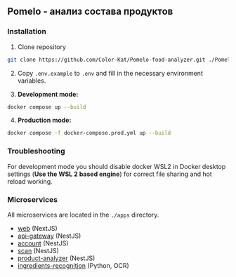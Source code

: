 ## Pomelo - анализ состава продуктов

### Installation


1. Clone repository
```bash
git clone https://github.com/Color-Kat/Pomelo-food-analyzer.git ./Pomelo-food-analyzer
```

2. Copy `.env.example` to `.env` and fill in the necessary environment variables.

3. **Development mode:**
```bash
docker compose up --build
```

4. **Production mode:**
```bash
docker compose -f docker-compose.prod.yml up --build
```

### Troubleshooting
For development mode you should disable docker WSL2 in Docker desktop settings
(**Use the WSL 2 based engine**)
for correct file sharing and hot reload working.

### Microservices
All microservices are located in the `./apps` directory.
- [web](./apps/web/readme.md) (NextJS)
- [api-gateway](./apps/api-gateway/readme.md) (NestJS)
- [account](./apps/account/readme.md) (NestJS)
- [scan](./apps/scan/readme.md) (NestJS)
- [product-analyzer](./apps/product-analyzer/readme.md) (NestJS)
- [ingredients-recognition](./apps/ingredients-recognition/readme.md) (Python, OCR)
